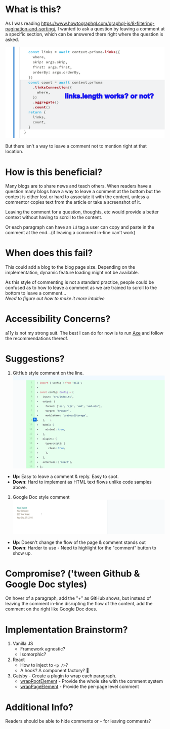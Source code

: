 # What is this?

As I was reading https://www.howtographql.com/graphql-js/8-filtering-pagination-and-sorting/,
I wanted to ask a question by leaving a comment at a specific section, which can be answered there right where the question is asked.

![links length?](images/links-length.png)

But there isn't a way to leave a comment not to mention right at that location.

# How is this beneficial?

Many blogs are to share news and teach others. When readers have a question many blogs have a way to leave a comment at the bottom but the context is either lost or hard to associate it with the content, unless a commentor copies text from the article or take a screenshot of it.

Leaving the comment for a question, thoughts, etc would provide a better context without having to scroll to the content.

Or each paragraph can have an `id` tag a user can copy and paste in the comment at the end...(if leaving a comment in-line can't work)

# When does this fail?

This could add a blog to the blog page size. Depending on the implementation, dynamic feature loading might not be available.

As this style of commenting is not a standard practice, people could be confused as to how to leave a comment as we are trained to scroll to the bottom to leave a comment...  
_Need to figure out how to make it more intuitive_

# Accessibility Concerns?

a11y is not my strong suit. The best I can do for now is to run [Axe][axe] and follow the recommendations thereof.

# Suggestions?

1. GitHub style comment on the line.
   ![github comment style](images/github_style.gif)

- **Up**: Easy to leave a comment & reply. Easy to spot.
- **Down**: Hard to implement as HTML text flows unlike code samples above.

1. Google Doc style comment
   ![google doc style](images/google_doc_style.gif)

- **Up**: Doesn't change the flow of the page & comment stands out
- **Down**: Harder to use - Need to highlight for the "comment" button to show up.

# Compromise? ('tween Github & Google Doc styles)

On hover of a paragraph, add the "+" as GitHub shows, but instead of leaving the comment in-line disrupting the flow of the content, add the comment on the right like Google Doc does.

# Implementation Brainstorm?

1. Vanilla JS
   - Framework agnostic?
   - Isomorphic?
1. React
   - How to inject to `<p />`?
   - A hook? A component factory? 🤔
1. Gatsby - Create a plugin to wrap each paragraph.
   - [wrapRootElement][wraprootelement] - Provide the whole site with the comment system
   - [wrapPageElement][wrappageelement] - Provide the per-page level comment

# Additional Info?

Readers should be able to hide comments or `+` for leaving comments?

[wraprootelement]: https://www.gatsbyjs.org/docs/browser-apis/#wrapRootElement
[wrappageelement]: https://www.gatsbyjs.org/docs/browser-apis/#wrapPageElement
[axe]: https://www.deque.com/axe/

